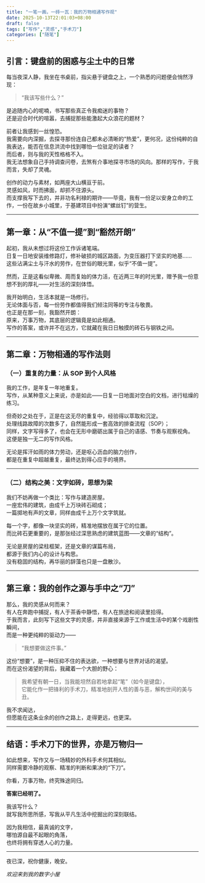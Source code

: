 ```yaml
---
title: "一笔一画，一砖一瓦：我的万物相通写作观"
date: 2025-10-13T22:01:03+08:00
draft: false
tags: ["写作","灵感","手术刀"]
categories: ["随笔"]
---
```


## 引言：键盘前的困惑与尘土中的日常

每当夜深人静，我坐在书桌前，指尖悬于键盘之上，一个熟悉的问题便会悄然浮现：

> “我该写些什么？”

是追随内心的呢喃，书写那些真正令我痴迷的事物？  
还是迎合时代的喧嚣，去捕捉那些能激起大众浪花的题材？

<!--more-->

前者让我感到一丝惶恐。  
我需要向内深掘，去探寻那份连自己都未必清晰的“热爱”，更何况，这份纯粹的自我表达，能否在信息洪流中找到哪怕一位驻足的读者？  
而后者，则与我的天性格格不入。  
我无法想象自己手持调查问卷，去煞有介事地探寻市场的风向。那样的写作，于我而言，失却了灵魂。

创作的动力与素材，如两座大山横亘于前。  
灵感如风，时而拂面，却抓不住源头。  
而支撑我写下去的，并非功名利禄的期许——毕竟，我有一份足以安身立命的工作，一份在故乡小城里，于基建项目中扮演“螺丝钉”的营生。

---

## 第一章：从“不值一提”到“豁然开朗”

起初，我从未想过将这份工作诉诸笔端。  
日复一日地安装维修路灯，修补破损的城区路面，为变压器打下坚实的地基……  
这些沾满尘土与汗水的劳作，在世俗的眼光里，似乎“不值一提”。

然而，正是这看似卑微、周而复始的体力活，在近两三年的时光里，赠予我一份意想不到的厚礼——对生活的深刻体悟。

我开始明白，生活本就是一场修行。  
无论体面与否，每一份劳作都值得我们倾注同等的专注与敬畏。  
也正是在那一刻，我豁然开朗：  
原来，万事万物，其底层的逻辑竟是如此相通。  
写作的答案，或许并不在远方，它就藏在我日日触摸的砖石与钢铁之间。

---

## 第二章：万物相通的写作法则

### （一）重复的力量：从 SOP 到个人风格

我的工作，是年复一年地重复。  
写作，从某种意义上来说，亦是如此——日复一日地面对空白的文档，进行枯燥的练习。

但奇妙之处在于，正是在这无尽的重复中，经验得以萃取和沉淀。  
处理线路故障的次数多了，自然能形成一套高效的排查流程（SOP）；  
同样，文字写得多了，也会在无形中磨砺出属于自己的语感、节奏与观察视角。  
这便是独一无二的写作风格。

无论是挥汗如雨的体力劳动，还是呕心沥血的脑力创作，  
都是在重复中超越重复，最终达到得心应手的境界。

---

### （二）结构之美：文字如砖，思想为梁

我们不妨再做一个类比：写作与建造房屋。  
一座宏伟的建筑，由成千上万块砖石砌成；  
一篇掷地有声的文章，同样由成千上万个文字筑就。

每一个字，都像一块坚实的砖，精准地摆放在属于它的位置。  
而比砖石更重要的，是那张经过深思熟虑的建筑蓝图——文章的“结构”。

无论是房屋的梁柱框架，还是文章的谋篇布局，  
都源于我们内心的设计与构思。  
没有稳固的结构，再华丽的辞藻也只是一盘散沙。

---

## 第三章：我的创作之源与手中之“刀”

那么，我的灵感从何而来？  
有人在奔跑中捕捉，有人于茶香中静悟，有人在旅途和阅读里拾得。  
于我而言，此刻写下这些文字的灵感，并非直接来源于工作或生活中的某个戏剧性瞬间，  
而是一种更纯粹的驱动力——

> “我想要做这件事。”

这份“想要”，是一种压抑不住的表达欲，一种想要与世界对话的渴望。  
而在这份渴望的背后，我藏着一个大胆的野心：

> 我希望有朝一日，当我能坦然自若地拿起“笔”（如今是键盘），  
> 它能化作一把锋利的手术刀，精准地剖开人性的善与恶，解构世间的美与丑。

我不求闻达，  
但愿能在这条业余的创作之路上，走得更远，也更深。

---

## 结语：手术刀下的世界，亦是万物归一

如此想来，写作又与一场精妙的外科手术何其相似。  
同样需要冷静的观察、精准的判断和果决的“下刀”。

你看，万事万物，终究殊途同归。

**答案已经明了。**

我该写什么？  
就写我所思所感，写我从平凡生活中挖掘出的深刻联结。  

因为我相信，最真诚的文字，  
哪怕源自最不起眼的角落，  
也终将拥有穿透人心的力量。

---

夜已深，祝你健康，晚安。

_欢迎来到我的数字小屋_

